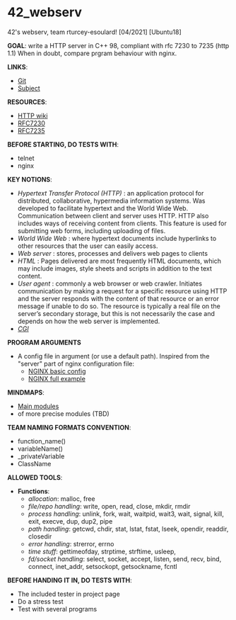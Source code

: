 # 42_webserv
42's webserv, team rturcey-esoulard! [04/2021] [Ubuntu18]

**GOAL**: write a HTTP server in C++ 98, compliant with rfc 7230 to 7235 (http 1.1)
When in doubt, compare prgram behaviour with nginx.

**LINKS**:
- [Git](https://github.com/42esoulard/42_webserv)
- [Subject](https://cdn.intra.42.fr/pdf/pdf/19749/en.subject.pdf)

**RESOURCES**:
- [HTTP wiki](https://en.wikipedia.org/wiki/Hypertext_Transfer_Protocol)
- [RFC7230](https://tools.ietf.org/html/rfc7230)
- [RFC7235](https://tools.ietf.org/html/rfc7235)

**BEFORE STARTING, DO TESTS WITH**:
- telnet
- nginx

**KEY NOTIONS**:
- *Hypertext Transfer Protocol (HTTP)* : an application protocol for distributed, collaborative, hypermedia information systems. Was developed to facilitate hypertext and the World Wide Web. Communication between client and server uses HTTP. HTTP also includes ways of receiving content from clients. This feature is used for submitting web forms, including uploading of files.
- *World Wide Web* : where hypertext documents include hyperlinks to other resources that the user can easily access.
- *Web server* : stores, processes and delivers web pages to clients
- *HTML* : Pages delivered are most frequently HTML documents, which may include images, style sheets and scripts in addition to the text content.
- *User agent* :  commonly a web browser or web crawler. Initiates communication by
making a request for a specific resource using HTTP and the server responds with the
content of that resource or an error message if unable to do so. The resource is typically a real file on the server’s secondary storage, but this is not necessarily the case and depends on how the web server is implemented.
- [*CGI*](https://en.wikipedia.org/wiki/Common_Gateway_Interface)

**PROGRAM ARGUMENTS**
- A config file in argument (or use a default path). Inspired from the "server" part of nginx
configuration file:
  - [NGINX basic config](https://docs.nginx.com/nginx/admin-guide/basic-functionality/managing-configuration-files/)
  - [NGINX full example](https://www.nginx.com/resources/wiki/start/topics/examples/full/)

**MINDMAPS**:
- [Main modules](https://app.mindmup.com/map/new/1617193151929)
- of more precise modules (TBD)

**TEAM NAMING FORMATS CONVENTION**:
- function_name()
- variableName()
- _privateVariable
- ClassName


**ALLOWED TOOLS**:
- **Functions**: 
    - *allocation*: malloc, free
    - *file/repo handling*: write, open, read, close, mkdir, rmdir
    - *process handling*: unlink, fork, wait, waitpid, wait3, wait, signal, kill, exit, execve, dup, dup2, pipe
    - *path handling*: getcwd, chdir, stat, lstat, fstat, lseek, opendir, readdir, closedir 
    - *error handling*: strerror, errno
    - *time stuff*: gettimeofday, strptime, strftime, usleep, 
    - *fd/socket handling*: select, socket, accept, listen, send, recv, bind, connect, inet_addr, setsockopt, getsockname, fcntl

**BEFORE HANDING IT IN, DO TESTS WITH**:
- The included tester in project page
- Do a stress test
- Test with several programs